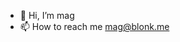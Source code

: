 - 👋 Hi, I’m mag
- 📫 How to reach me mag@blonk.me

<!---
magxut/magxut is a ✨ special ✨ repository because its `README.md` (this file) appears on your GitHub profile.
You can click the Preview link to take a look at your changes.
--->
